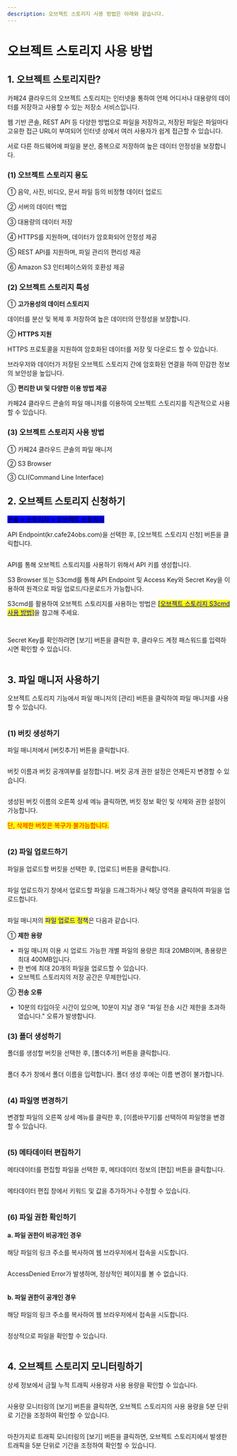 ```yaml
---
description: 오브젝트 스토리지 사용 방법은 아래와 같습니다.
---
```


# 오브젝트 스토리지 사용 방법

## 1. 오브젝트 스토리지란?

카페24 클라우드의 오브젝트 스토리지는 인터넷을 통하여 언제 어디서나 대용량의 데이터를 저장하고 사용할 수 있는 저장소 서비스입니다.

웹 기반 콘솔, REST API 등 다양한 방법으로 파일을 저장하고, 저장된 파일은 파일마다 고유한 접근 URL이 부여되어 인터넷 상에서 여러 사용자가 쉽게 접근할 수 있습니다.

서로 다른 하드웨어에 파일을 분산, 중복으로 저장하여 높은 데이터 안정성을 보장합니다.

### (1) 오브젝트 스토리지 용도

① 음악, 사진, 비디오, 문서 파일 등의 비정형 데이터 업로드

② 서버의 데이터 백업

③ 대용량의 데이터 저장

④ HTTPS를 지원하며, 데이터가 암호화되어 안정성 제공

⑤ REST API를 지원하며, 파일 관리의 편리성 제공

⑥ Amazon S3 인터페이스와의 호환성 제공





### (2) 오브젝트 스토리지 특성

① **고가용성의 데이터 스토리지**

데이터를 분산 및 복제 후 저장하여 높은 데이터의 안정성을 보장합니다.

② **HTTPS 지원**

HTTPS 프로토콜을 지원하여 암호화된 데이터를 저장 및 다운로드 할 수 있습니다.

브라우저와 데이터가 저장된 오브젝트 스토리지 간에 암호화된 연결을 하여 민감한 정보의 보안성을 높입니다.&#x20;

③ **편리한 UI 및 다양한 이용 방법 제공**

카페24 클라우드 콘솔의 파일 매니저를 이용하여 오브젝트 스토리지를 직관적으로 사용할 수 있습니다.





### (3) 오브젝트 스토리지 사용 방법

① 카페24 클라우드 콘솔의 파일 매니저

② S3 Browser

③ CLI(Command Line Interface)







## 2. 오브젝트 스토리지 신청하기

<mark style="background-color:blue;">콘솔 > 스토리지 > 오브젝트 스토리지</mark>

API Endpoint(kr.cafe24obs.com)을 선택한 후, \[오브젝트 스토리지 신청] 버튼을 클릭합니다.

<div align="left">

<figure><img src="https://filesystem.cafe24.com/hosting/cloud_service/2022/11/17/e59e9d7fb7495a29ff44a286ba3de708_1668653385.png" alt=""><figcaption></figcaption></figure>

</div>

API를 통해 오브젝트 스토리지를 사용하기 위해서 API 키를 생성합니다.

S3 Browser 또는 S3cmd를 통해 API Endpoint 및 Access Key와 Secret Key을 이용하여 원격으로 파일 업로드/다운로드가 가능합니다.

S3cmd를 활용하여 오브젝트 스토리지를 사용하는 방법은 [<mark style="color:blue;">\[오브젝트 스토리지 S3cmd 사용 방법\]</mark>](s3cmd.md)을 참고해 주세요.

<div align="left">

<figure><img src="https://filesystem.cafe24.com/hosting/cloud_service/2022/11/17/f9a84aeaee183e03c1f82bb712789f85_1668669722.png" alt=""><figcaption></figcaption></figure>

</div>

<div align="left">

<figure><img src="https://filesystem.cafe24.com/hosting/cloud_service/2022/11/17/60b683867f9e894e49754e0b0258299d_1668669739.png" alt=""><figcaption></figcaption></figure>

</div>

Secret Key를 확인하려면 \[보기] 버튼을 클릭한 후, 클라우드 계정 패스워드를 입력하시면 확인할 수 있습니다.

<div align="left">

<figure><img src="https://filesystem.cafe24.com/hosting/cloud_service/2022/11/17/4b5187b53ff4466ffdf86a9a6bde87b0_1668666505.png" alt=""><figcaption></figcaption></figure>

</div>







## 3. 파일 매니저 사용하기

오브젝트 스토리지 기능에서 파일 매니저의 \[관리] 버튼을 클릭하여 파일 매니저를 사용할 수 있습니다.

<div align="left">

<figure><img src="https://filesystem.cafe24.com/hosting/cloud_service/2022/11/17/fea7af0728ba29e0926e44dfd3ff73e9_1668653401.png" alt=""><figcaption></figcaption></figure>

</div>

### (1) 버킷 생성하기

파일 매니저에서 \[버킷추가] 버튼을 클릭합니다.

<div align="left">

<figure><img src="https://filesystem.cafe24.com/hosting/cloud_service/2022/11/17/e55130da370c5a8a1879d4ae80670023_1668669935.png" alt=""><figcaption></figcaption></figure>

</div>

버킷 이름과 버킷 공개여부를 설정합니다. 버킷 공개 권한 설정은 언제든지 변경할 수 있습니다.

<div align="left">

<figure><img src="https://filesystem.cafe24.com/hosting/cloud_service/2022/11/17/32bed05dd36884976a681d2cd5a7748a_1668653434.png" alt=""><figcaption></figcaption></figure>

</div>

생성된 버킷 이름의 오른쪽 상세 메뉴 클릭하면, 버킷 정보 확인 및 삭제와 권한 설정이 가능합니다.

<mark style="color:red;">단, 삭제한 버킷은 복구가 불가능합니다.</mark>

<div align="left">

<figure><img src="https://filesystem.cafe24.com/hosting/cloud_service/2022/11/17/f434aa4586006b31b67529a3d5e8176c_1668662911.png" alt=""><figcaption></figcaption></figure>

</div>





### (2) 파일 업로드하기

파일을 업로드할 버킷을 선택한 후, \[업로드] 버튼을 클릭합니다.

<div align="left">

<figure><img src="../../.gitbook/assets/filemanager.png" alt=""><figcaption></figcaption></figure>

</div>

파일 업로드하기 창에서 업로드할 파일을 드래그하거나 해당 영역을 클릭하여 파일을 업로드합니다.

<div align="left">

<figure><img src="https://filesystem.cafe24.com/hosting/cloud_service/2022/11/17/a8c4f89dd44052ecb169bc06c75b185d_1668653681.png" alt=""><figcaption></figcaption></figure>

</div>

파일 매니저의 <mark style="color:blue;">파일 업로드 정책</mark>은 다음과 같습니다.

① **제한 용량**

* 파일 매니저 이용 시 업로드 가능한 개별 파일의 용량은 최대 20MB이며, 총용량은 최대 400MB입니다.
* 한 번에 최대 20개의 파일을 업로드할 수 있습니다.
* 오브젝트 스토리지의 저장 공간은 무제한입니다.

② **전송 오류**

* 10분의 타임아웃 시간이 있으며, 10분이 지날 경우 "파일 전송 시간 제한을 초과하였습니다." 오류가 발생합니다.





### (3) 폴더 생성하기

폴더를 생성할 버킷을 선택한 후, \[폴더추가] 버튼을 클릭합니다.

<div align="center">

<figure><img src="https://filesystem.cafe24.com/hosting/cloud_service/2022/11/17/da37fec3dc5963d06bcea58a6e249732_1668670220.png" alt=""><figcaption></figcaption></figure>

</div>

폴더 추가 창에서 폴더 이름을 입력합니다. 폴더 생성 후에는 이름 변경이 불가합니다.

<div align="left">

<figure><img src="https://filesystem.cafe24.com/hosting/cloud_service/2022/11/17/e7892bf8bed2b95c96f895a5905b6100_1668670323.png" alt=""><figcaption></figcaption></figure>

</div>





### (4) 파일명 변경하기

변경할 파일의 오른쪽 상세 메뉴를 클릭한 후, \[이름바꾸기]를 선택하여 파일명을 변경할 수 있습니다.

<div align="left">

<figure><img src="https://filesystem.cafe24.com/hosting/cloud_service/2022/11/17/df83ddfb418e8d03129eccf7f8dc21ca_1668659101.png" alt=""><figcaption></figcaption></figure>

</div>





### (5) 메타데이터 편집하기

메타데이터를 편집할 파일을 선택한 후, 메타데이터 정보의 \[편집] 버튼을 클릭합니다.

<div align="left">

<figure><img src="https://filesystem.cafe24.com/hosting/cloud_service/2022/11/17/47420234b3efc75a9d06abdb0cb63dc8_1668659119.png" alt=""><figcaption></figcaption></figure>

</div>

메타데이터 편집 창에서 키워드 및 값을 추가하거나 수정할 수 있습니다.

<div align="left">

<figure><img src="https://filesystem.cafe24.com/hosting/cloud_service/2022/11/17/7962f054443f27a4b12c8cd51bc7cd14_1668659261.png" alt=""><figcaption></figcaption></figure>

</div>





### (6) 파일 권한 확인하기

#### a. 파일 권한이 비공개인 경우

해당 파일의 링크 주소를 복사하여 웹 브라우저에서 접속을 시도합니다.

<div align="left">

<figure><img src="https://filesystem.cafe24.com/hosting/cloud_service/2022/11/17/20b0448e5a14d7cafc5a8d388a9dec4b_1668673331.png" alt=""><figcaption></figcaption></figure>

</div>

AccessDenied Error가 발생하며, 정상적인 페이지를 볼 수 없습니다.

<div align="left">

<figure><img src="https://filesystem.cafe24.com/hosting/cloud_service/2022/11/17/1e5e73bae51581c5eb18820e27814a01_1668673364.png" alt=""><figcaption></figcaption></figure>

</div>



#### b. 파일 권한이 공개인 경우

해당 파일의 링크 주소를 복사하여 웹 브라우저에서 접속을 시도합니다.

<div align="left">

<figure><img src="https://filesystem.cafe24.com/hosting/cloud_service/2022/11/17/ed67f6f1b52bf4c28f7e8fe83723e8c6_1668673424.png" alt=""><figcaption></figcaption></figure>

</div>

정상적으로 파일을 확인할 수 있습니다.

<div align="left">

<figure><img src="https://filesystem.cafe24.com/hosting/cloud_service/2022/11/17/35b55b7ecc3fbe4b9860bc709c6f517e_1668673464.png" alt=""><figcaption></figcaption></figure>

</div>







## 4. 오브젝트 스토리지 모니터링하기

상세 정보에서 금월 누적 트래픽 사용량과 사용 용량을 확인할 수 있습니다.

<div align="left">

<figure><img src="https://filesystem.cafe24.com/hosting/cloud_service/2022/11/18/9466a3f6a59ef4cb42a0384e8ab16a9f_1668757725.png" alt=""><figcaption></figcaption></figure>

</div>

사용량 모니터링의 \[보기] 버튼을 클릭하면, 오브젝트 스토리지의 사용 용량을 5분 단위로 기간을 조정하여 확인할 수 있습니다.

<div align="left">

<figure><img src="https://filesystem.cafe24.com/hosting/cloud_service/2022/11/18/4080393e5517537b82a715f7616c8ef6_1668757590.png" alt=""><figcaption></figcaption></figure>

</div>

마찬가지로 트래픽 모니터링의 \[보기] 버튼을 클릭하면, 오브젝트 스토리지에서 발생한 트래픽을 5분 단위로 기간을 조정하여 확인할 수 있습니다.

<div align="left">

<figure><img src="https://filesystem.cafe24.com/hosting/cloud_service/2022/11/18/5db18b45b55b6077ef16cd58a01da22a_1668757606.png" alt=""><figcaption></figcaption></figure>

</div>
